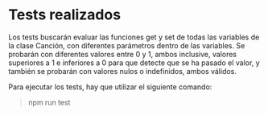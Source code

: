 # Tests realizados
Los tests buscarán evaluar las funciones get y set de todas las variables de la clase Canción, con diferentes parámetros dentro de las variables.
Se probarán con diferentes valores entre 0 y 1, ambos inclusive, valores superiores a 1 e inferiores a 0 para que detecte que se ha pasado el valor, y también se probarán con valores nulos o indefinidos, ambos válidos.

Para ejecutar los tests, hay que utilizar el siguiente comando:

  > npm run test

